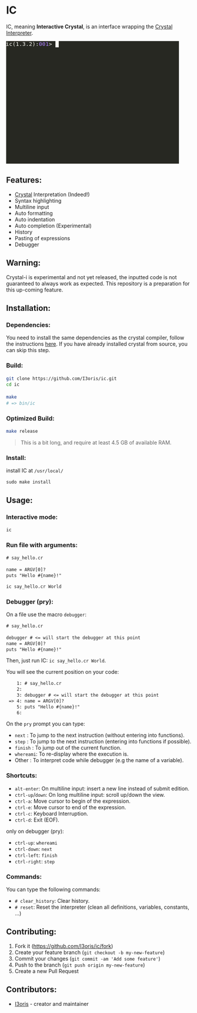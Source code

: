 # IC

IC, meaning **Interactive Crystal**, is an interface wrapping the [Crystal Interpreter](https://crystal-lang.org/2021/12/29/crystal-i.html).

![](./hello_ic.gif)

## Features:

* [Crystal](https://crystal-lang.org) Interpretation (Indeed!)
* Syntax highlighting
* Multiline input
* Auto formatting
* Auto indentation
* Auto completion (Experimental)
* History
* Pasting of expressions
* Debugger

## Warning:

Crystal-i is experimental and not yet released, the inputted code is not guaranteed to always work as expected. This repository is a preparation for this up-coming feature.

## Installation:

### Dependencies:

You need to install the same dependencies as the crystal compiler, follow the instructions [here](https://github.com/crystal-lang/crystal/wiki/All-required-libraries). If you have already installed crystal from source, you can skip this step.

### Build:

```sh
git clone https://github.com/I3oris/ic.git
cd ic

make
# => bin/ic
```

### Optimized Build:
```sh
make release
```
> This is a bit long, and require at least 4.5 GB of available RAM.

### Install:

install IC at `/usr/local/`
```
sudo make install
```

## Usage:

### Interactive mode:
```sh
ic
```

### Run file with arguments:
```cr
# say_hello.cr

name = ARGV[0]?
puts "Hello #{name}!"
```

```sh
ic say_hello.cr World
```

### Debugger (pry):

On a file use the macro `debugger`:
```cr
# say_hello.cr

debugger # <= will start the debugger at this point
name = ARGV[0]?
puts "Hello #{name}!"
```
Then, just run IC: `ic say_hello.cr World`.

You will see the current position on your code:
```cr
    1: # say_hello.cr
    2:
    3: debugger # <= will start the debugger at this point
 => 4: name = ARGV[0]?
    5: puts "Hello #{name}!"
    6:
```
On the `pry` prompt you can type:
* `next`    : To jump to the next instruction (without entering into functions).
* `step`    : To jump to the next instruction (entering into functions if possible).
* `finish`  : To jump out of the current function.
* `whereami`: To re-display where the execution is.
* Other     : To interpret code while debugger (e.g the name of a variable).

### Shortcuts:

* `alt-enter`: On multiline input: insert a new line instead of submit edition.
* `ctrl-up`/`down`: On long multiline input: scroll up/down the view.
* `ctrl-a`: Move cursor to begin of the expression.
* `ctrl-e`: Move cursor to end of the expression.
* `ctrl-c`: Keyboard Interruption.
* `ctrl-d`: Exit (EOF).

only on debugger (pry):
* `ctrl-up`: `whereami`
* `ctrl-down`: `next`
* `ctrl-left`: `finish`
* `ctrl-right`: `step`

### Commands:
You can type the following commands:
* `# clear_history`: Clear history.
* `# reset`: Reset the interpreter (clean all definitions, variables, constants, ...)

## Contributing:

1. Fork it (<https://github.com/I3oris/ic/fork>)
2. Create your feature branch (`git checkout -b my-new-feature`)
3. Commit your changes (`git commit -am 'Add some feature'`)
4. Push to the branch (`git push origin my-new-feature`)
5. Create a new Pull Request

## Contributors:

- [I3oris](https://github.com/I3oris) - creator and maintainer
